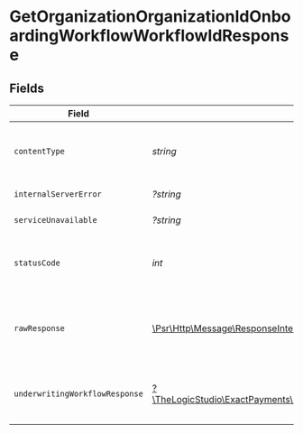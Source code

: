 # GetOrganizationOrganizationIdOnboardingWorkflowWorkflowIdResponse


## Fields

| Field                                                                                                                            | Type                                                                                                                             | Required                                                                                                                         | Description                                                                                                                      |
| -------------------------------------------------------------------------------------------------------------------------------- | -------------------------------------------------------------------------------------------------------------------------------- | -------------------------------------------------------------------------------------------------------------------------------- | -------------------------------------------------------------------------------------------------------------------------------- |
| `contentType`                                                                                                                    | *string*                                                                                                                         | :heavy_check_mark:                                                                                                               | HTTP response content type for this operation                                                                                    |
| `internalServerError`                                                                                                            | *?string*                                                                                                                        | :heavy_minus_sign:                                                                                                               | **Internal Server Error**<br/>                                                                                                   |
| `serviceUnavailable`                                                                                                             | *?string*                                                                                                                        | :heavy_minus_sign:                                                                                                               | **Service Unavailable**<br/>                                                                                                     |
| `statusCode`                                                                                                                     | *int*                                                                                                                            | :heavy_check_mark:                                                                                                               | HTTP response status code for this operation                                                                                     |
| `rawResponse`                                                                                                                    | [\Psr\Http\Message\ResponseInterface](https://www.php-fig.org/psr/psr-7/#33-psrhttpmessageresponseinterface)                     | :heavy_minus_sign:                                                                                                               | Raw HTTP response; suitable for custom response parsing                                                                          |
| `underwritingWorkflowResponse`                                                                                                   | [?\TheLogicStudio\ExactPayments\Models\Shared\UnderwritingWorkflowResponse](../../Models/Shared/UnderwritingWorkflowResponse.md) | :heavy_minus_sign:                                                                                                               | The underwriting workflow indicated by the ID.                                                                                   |